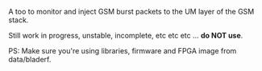 A too to monitor and inject GSM burst packets to the UM layer of the GSM stack.

Still work in progress, unstable, incomplete, etc etc etc ... **do NOT use**.

PS: Make sure you're using libraries, firmware and FPGA image from data/bladerf.
